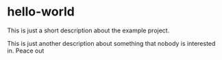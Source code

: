 # hello-world
This is just a short description about the example project.

This is just another description about something that nobody is interested in. Peace out 
